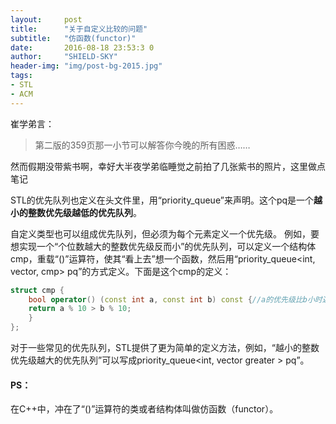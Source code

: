 ```yaml
---
layout:     post
title:      "关于自定义比较的问题"
subtitle:   "仿函数(functor)"
date:       2016-08-18 23:53:3 0
author:     "SHIELD-SKY"
header-img: "img/post-bg-2015.jpg"
tags:
- STL
- ACM
---
```


崔学弟言：

> 第二版的359页那一小节可以解答你今晚的所有困惑……

然而假期没带紫书啊，幸好大半夜学弟临睡觉之前拍了几张紫书的照片，这里做点笔记

STL的优先队列也定义在头文件<queue>里，用“priority_queue<pq>”来声明。这个pq是一个**越小的整数优先级越低的优先队列**。

自定义类型也可以组成优先队列，但必须为每个元素定义一个优先级。
例如，要想实现一个“个位数越大的整数优先级反而小”的优先队列，可以定义一个结构体cmp，重载“()”运算符，使其“看上去”想一个函数，然后用“priority_queue<int, vector<int>, cmp> pq”的方式定义。下面是这个cmp的定义：

```c++
struct cmp {
	bool operator() (const int a, const int b) const {//a的优先级比b小时返回true
	return a % 10 > b % 10;
	}
};
```

对于一些常见的优先队列，STL提供了更为简单的定义方法，例如，“越小的整数优先级越大的优先队列”可以写成priority_queue<int, vector<int> greater<int> > pq”。

#### PS：
在C++中，冲在了“()”运算符的类或者结构体叫做仿函数（functor）。